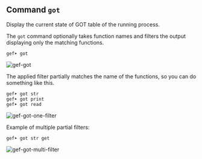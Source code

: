 ## Command `got`

Display the current state of GOT table of the running process.

The `got` command optionally takes function names and filters the output displaying only the
matching functions.
```
gef➤ got
```

![gef-got](https://i.imgur.com/554ebM3.png)

The applied filter partially matches the name of the functions, so you can do something like this.
```
gef➤ got str
gef➤ got print
gef➤ got read
```

![gef-got-one-filter](https://i.imgur.com/IU715CG.png)

Example of multiple partial filters:
```
gef➤ got str get
```

![gef-got-multi-filter](https://i.imgur.com/7L2uLt8.png)
